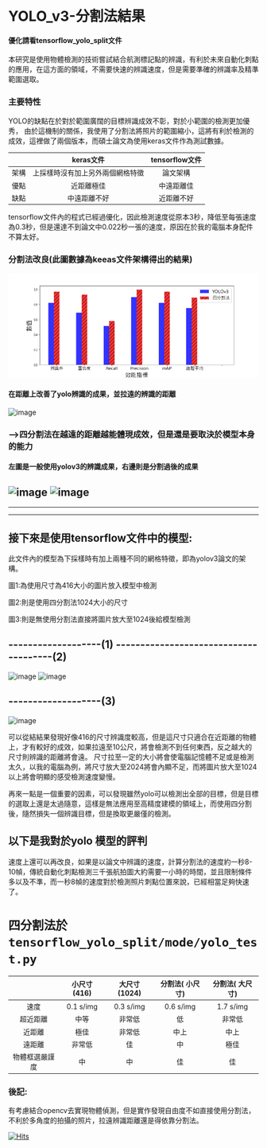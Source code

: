# YOLO_v3-分割法結果
#### 優化請看tensorflow_yolo_split文件
本研究是使用物體檢測的技術嘗試結合航測標記點的辨識，有利於未來自動化刺點的應用，在這方面的領域，不需要快速的辨識速度，但是需要準確的辨識率及精準範圍選取。



### 主要特性

YOLO的缺點在於對於範圍廣闊的目標辨識成效不彰，對於小範圍的檢測更加優秀， 由於這機制的關係，我使用了分割法將照片的範圍縮小，這將有利於檢測的成效，這裡做了兩個版本，而碩士論文為使用keras文件作為測試數據。

|   | keras文件  | tensorflow文件  |
| :------------: | :------------: | :------------: |
|  架構 | 上採樣時沒有加上另外兩個網格特徵  | 論文架構  |
|  優點 |   近距離極佳|   中遠距離佳|
|  缺點 |  中遠距離不好|   近距離不好|

tensorflow文件內的程式已經過優化，因此檢測速度從原本3秒，降低至每張速度為0.3秒，但是還達不到論文中0.022秒一張的速度，原因在於我的電腦本身配件不算太好。
### 分割法改良(此圖數據為keeas文件架構得出的結果)
![image](https://github.com/bruce601080102/YOLO_v3-/blob/master/img/%E6%A8%A1%E5%9E%8B%E6%AF%94%E8%BC%83%E6%95%88%E8%83%BD%E6%8C%87%E6%A8%99.png)
#### 在距離上改善了yolo辨識的成果，並拉遠的辨識的距離
![image](https://github.com/bruce601080102/YOLO_v3-splite/blob/master/img/%E8%B7%9D%E9%9B%A2%E6%9B%B2%E7%B7%9A%E5%9C%96.png)
### -->四分割法在越遠的距離越能體現成效，但是還是要取決於模型本身的能力
#### 左圖是一般使用yolov3的辨識成果，右邊則是分割過後的成果
![image](https://github.com/bruce601080102/YOLO_v3-splite/blob/master/img/%E6%9C%AA%E5%91%BD%E5%90%8D-3.jpg) ![image](https://github.com/bruce601080102/YOLO_v3-splite/blob/master/img/%E5%88%86%E5%89%B2%E4%BA%94%E5%85%AC%E5%B0%BA.jpg)
------------
------------
------------
## 接下來是使用tensorflow文件中的模型:
此文件內的模型為下採樣時有加上兩種不同的網格特徵，即為yolov3論文的架構。

圖1:為使用尺寸為416大小的圖片放入模型中檢測

圖2:則是使用四分割法1024大小的尺寸

圖3:則是無使用分割法直接將圖片放大至1024後給模型檢測
## -------------------(1)    --------------------------------------(2)  
![image](https://github.com/bruce601080102/YOLO_v3-splite/blob/master/img/3%E5%85%AC%E5%B0%BA416%E7%84%A1%E4%BD%BF%E7%94%A8.jpg)  ![image](https://github.com/bruce601080102/YOLO_v3-splite/blob/master/img/3%E5%85%AC%E5%B0%BA%E4%BD%BF%E7%94%A8.jpg)
## -------------------(3)
![image](https://github.com/bruce601080102/YOLO_v3-splite/blob/master/img/3%E5%85%AC%E5%B0%BA1024_%E7%84%A1%E4%BD%BF%E7%94%A8.jpg)

可以從結結果發現好像416的尺寸辨識度較高，但是這尺寸只適合在近距離的物體上，才有較好的成效，如果拉遠至10公尺，將會檢測不到任何東西，反之越大的尺寸則辨識的距離將會遠。
尺寸拉至一定的大小將會使電腦記憶體不足或是檢測太久，以我的電腦為例，將尺寸放大至2024將會內顯不足，而將圖片放大至1024以上將會明顯的感受檢測速度變慢。

再來一點是一個重要的因素，可以發現雖然yolo可以檢測出全部的目標，但是目標的選取上還是太過隨意，這樣是無法應用至高精度建模的領域上，而使用四分割後，隨然損失一個辨識目標，但是換取更嚴僅的檢測。

## 以下是我對於yolo 模型的評判
速度上還可以再改良，如果是以論文中辨識的速度，計算分割法的速度約一秒8-10幀，傳統自動化刺點檢測三千張航拍圖大約需要一小時的時間，並且限制條件多以及不準，而一秒8幀的速度對於檢測照片刺點位置來說，已經相當足夠快速了。

# `四分割法於tensorflow_yolo_split/mode/yolo_test.py`

|   | 小尺寸  (416)  |  大尺寸(1024) | 分割法( 小尺寸)  | 分割法( 大尺寸)  |
| :------------: | :------------: | :------------: | :------------: | :------------: |
| 速度  |   0.1 s/img |   0.3 s/img  |0.6 s/img  |  1.7 s/img |
|  超近距離 |   中等|   非常低|  低 |  非常低 |
| 近距離  | 極佳  |   非常低|  中上 |中上   |
| 遠距離  |  非常低 |  佳 | 中  |   極佳|
| 物體框選嚴謹度  |  中 |   中| 佳  |  佳 |

### 後記:
有考慮結合opencv去實現物體偵測，但是實作發現自由度不如直接使用分割法，不利於多角度的拍攝的照片，拉遠辨識距離還是得依靠分割法。

<a href="/atiksoftware/pubg_mobile_memory_hacking_examples/blob/master1">
<img src="https://hits.seeyoufarm.com/api/count/incr/badge.svg?url=https://github.com/eagle705/2" alt="Hits" data-canonical-src="https://hits.seeyoufarm.com/api/count/incr/badge.svg?url=https://github.com/eagle705/2" style="max-width:100%;"></a>              
